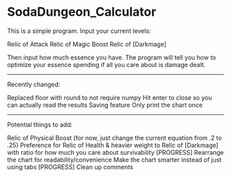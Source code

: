 # SodaDungeon_Calculator


This is a simple program. Input your current levels:

Relic of Attack
Relic of Magic Boost
Relic of [Darkmage]

Then input how much essence you have. The program will 
tell you how to optimize your essence spending if all 
you care about is damage dealt. 

_______________________________________________________
Recently changed:

Replaced floor with round to not require numpy
Hit enter to close so you can actually read the results
Saving feature
Only print the chart once

_______________________________________________________
Potential things to add:

Relic of Physical Boost (for now, just change the current 
    equation from .2 to .25)
Preference for Relic of Health & heavier weight to 
    Relic of [Darkmage] with ratio for how much you
    care about survivability
[PROGRESS] Rearrange the chart for readability/convenience
Make the chart smarter instead of just using tabs
[PROGRESS] Clean up comments